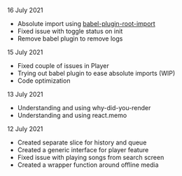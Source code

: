 16 July 2021

- Absolute import using [babel-plugin-root-import](https://github.com/entwicklerstube/babel-plugin-root-import)
- Fixed issue with toggle status on init 
- Remove babel plugin to remove logs

15 July 2021

- Fixed couple of issues in Player
- Trying out babel plugin to ease absolute imports (WIP)
- Code optimization

13 July 2021

- Understanding and using why-did-you-render
- Understanding and using react.memo

12 July 2021

- Created separate slice for history and queue
- Created a generic interface for player feature
- Fixed issue with playing songs from search screen
- Created a wrapper function around offline media
